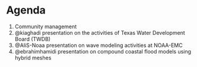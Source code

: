 # Agenda

1. Community management
2. @kiaghadi presentation on the activities of Texas Water Development Board (TWDB)
3. @AliS-Noaa presentation on wave modeling activities at NOAA-EMC
4. @ebrahimhamidi presentation on compound coastal flood models using hybrid meshes
